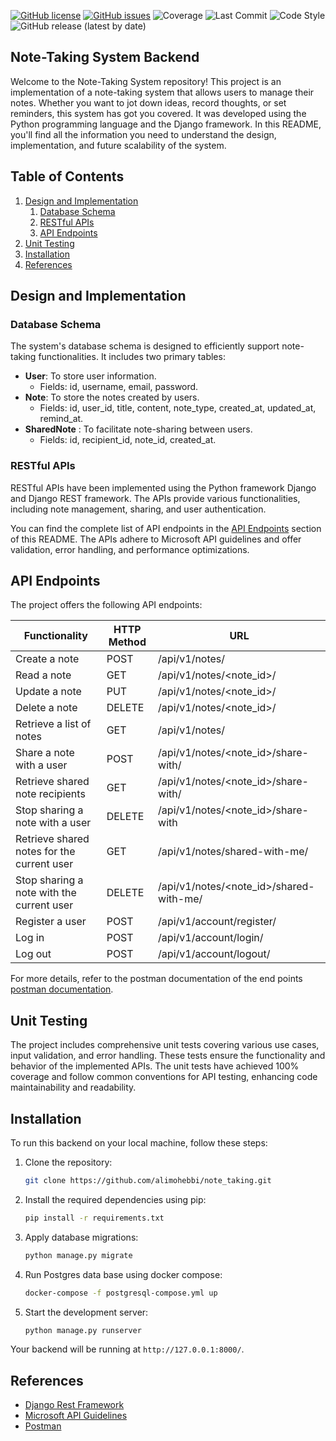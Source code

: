 [![GitHub license](https://img.shields.io/github/license/alimohebbi/note_taking)](https://github.com/alimohebbi/note_taking/blob/main/LICENSE)
[![GitHub issues](https://img.shields.io/github/issues/alimohebbi/note_taking)](https://github.com/alimohebbi/note_taking/issues)
![Coverage](https://img.shields.io/badge/coverage-100%25-brightgreen)
![Last Commit](https://img.shields.io/github/last-commit/alimohebbi/note_taking)
![Code Style](https://img.shields.io/badge/code%20style-PEP8-brightgreen)
![GitHub release (latest by date)](https://img.shields.io/github/v/release/alimohebbi/note_taking)

## Note-Taking System Backend 

Welcome to the Note-Taking System repository! This project is an implementation of a note-taking system that allows
users to manage their notes. Whether you want to jot down ideas, record thoughts, or set reminders, this system has got
you covered. It was developed using the Python programming language and the Django framework. In this README, you'll
find all the information you need to understand the design, implementation, and future scalability of the system.

## Table of Contents

1. [Design and Implementation](#design-and-implementation)
    1. [Database Schema](#database-schema)
    2. [RESTful APIs](#restful-apis)
    3. [API Endpoints](#api-endpoints)
2. [Unit Testing](#unit-testing)
3. [Installation](#installation)
4. [References](#references)



## Design and Implementation

### Database Schema

The system's database schema is designed to efficiently support note-taking functionalities. It includes two primary
tables:

- **User**: To store user information.
    - Fields: id, username, email, password.
- **Note**: To store the notes created by users.
    - Fields: id, user_id, title, content, note_type, created_at, updated_at, remind_at.
- **SharedNote** : To facilitate note-sharing between users.
    - Fields: id, recipient_id, note_id, created_at.

### RESTful APIs

RESTful APIs have been implemented using the Python framework Django and Django REST framework. The APIs provide various
functionalities, including note management, sharing, and user authentication.

You can find the complete list of API endpoints in the [API Endpoints](#api-endpoints) section of this README. The APIs
adhere to Microsoft API guidelines and offer validation, error handling, and performance optimizations.

## API Endpoints

The project offers the following API endpoints:

| Functionality                              | HTTP Method | URL                                     |
|--------------------------------------------|-------------|-----------------------------------------|
| Create a note                              | POST        | /api/v1/notes/                          |
| Read a note                                | GET         | /api/v1/notes/<note_id>/                |
| Update a note                              | PUT         | /api/v1/notes/<note_id>/                |
| Delete a note                              | DELETE      | /api/v1/notes/<note_id>/                |
| Retrieve a list of notes                   | GET         | /api/v1/notes/                          |
| Share a note with a user                   | POST        | /api/v1/notes/<note_id>/share-with/     |
| Retrieve shared note recipients            | GET         | /api/v1/notes/<note_id>/share-with/     |
| Stop sharing a note with a user            | DELETE      | /api/v1/notes/<note_id>/share-with      |
| Retrieve shared notes for the current user | GET         | /api/v1/notes/shared-with-me/           |
| Stop sharing a note with the current user  | DELETE      | /api/v1/notes/<note_id>/shared-with-me/ |
| Register a user                            | POST        | /api/v1/account/register/               |
| Log in                                     | POST        | /api/v1/account/login/                  |
| Log out                                    | POST        | /api/v1/account/logout/                 |

For more details, refer to the postman documentation of the end
points [postman documentation](https://documenter.getpostman.com/view/1712946/2s9YXe6Nxx).

## Unit Testing

The project includes comprehensive unit tests covering various use cases, input validation, and error handling. These
tests ensure the functionality and behavior of the implemented APIs. The unit tests have achieved 100% coverage and
follow common conventions for API testing, enhancing code maintainability and readability.

## Installation

To run this backend on your local machine, follow these steps:

1. Clone the repository:
   ```bash
   git clone https://github.com/alimohebbi/note_taking.git
   ```

2. Install the required dependencies using pip:
   ```bash
   pip install -r requirements.txt
   ```

3. Apply database migrations:
   ```bash
   python manage.py migrate
   ```

4. Run Postgres data base using docker compose:
   ```bash
   docker-compose -f postgresql-compose.yml up    
   ```

5. Start the development server:
   ```bash
   python manage.py runserver
   ```

Your backend will be running at `http://127.0.0.1:8000/`.

## References

- [Django Rest Framework](https://www.django-rest-framework.org)
- [Microsoft API Guidelines](https://github.com/microsoft/api-guidelines)
- [Postman](https://www.postman.com)

